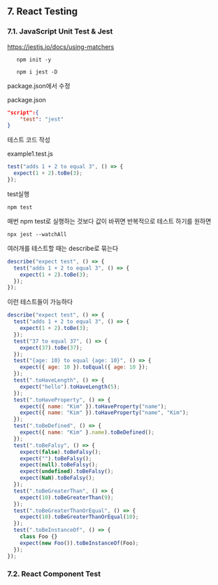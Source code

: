 ## 7. React Testing

### 7.1. JavaScript Unit Test & Jest

https://jestjs.io/docs/using-matchers

```git
   npm init -y

   npm i jest -D
```

package.json에서 수정

package.json

```json
"script":{
    "test": "jest"
}
```

테스트 코드 작성

example1.test.js

```js
test("adds 1 + 2 to equal 3", () => {
  expect(1 + 2).toBe(3);
});
```

test실행

```git
npm test
```

매번 npm test로 실행하는 것보다 값이 바뀌면 반복적으로 테스트 하기를 원하면

```git
npx jest --watchAll
```

여러개를 테스트할 때는 describe로 묶는다

```js
describe("expect test", () => {
  test("adds 1 + 2 to equal 3", () => {
    expect(1 + 2).toBe(3);
  });
});
```

이런 테스트들이 가능하다

```js
describe("expect test", () => {
  test("adds 1 + 2 to equal 3", () => {
    expect(1 + 2).toBe(3);
  });
  test("37 to equal 37", () => {
    expect(37).toBe(37);
  });
  test("{age: 10} to equal {age: 10}", () => {
    expect({ age: 10 }).toEqual({ age: 10 });
  });
  test(".toHaveLength", () => {
    expect("hello").toHaveLength(5);
  });
  test(".toHaveProperty", () => {
    expect({ name: "Kim" }).toHaveProperty("name");
    expect({ name: "Kim" }).toHaveProperty("name", "Kim");
  });
  test(".toBeDefined", () => {
    expect({ name: "Kim" }.name).toBeDefined();
  });
  test(".toBeFalsy", () => {
    expect(false).toBeFalsy();
    expect("").toBeFalsy();
    expect(null).toBeFalsy();
    expect(undefined).toBeFalsy();
    expect(NaN).toBeFalsy();
  });
  test(".toBeGreaterThan", () => {
    expect(10).toBeGreaterThan(9);
  });
  test(".toBeGreaterThanOrEqual", () => {
    expect(10).toBeGreaterThanOrEqual(10);
  });
  test(".toBeInstanceOf", () => {
    class Foo {}
    expect(new Foo()).toBeInstanceOf(Foo);
  });
});
```

### 7.2. React Component Test


